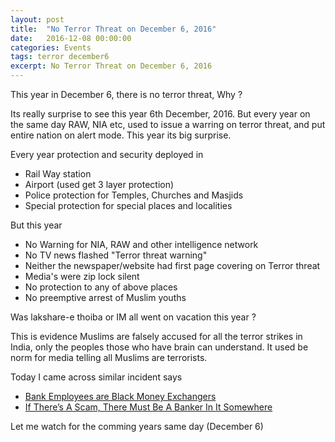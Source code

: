 ```yaml
---
layout: post
title:  "No Terror Threat on December 6, 2016"
date:   2016-12-08 00:00:00
categories: Events
tags: terror december6
excerpt: No Terror Threat on December 6, 2016
---
```


This year in December 6, there is no terror threat, Why ?

Its really surprise to see this year 6th December, 2016. But every year on the same day RAW, NIA etc, used to issue a warring on terror threat, and put entire nation on alert mode. This year its big surprise.

Every year protection and security deployed in

- Rail Way station
- Airport (used get 3 layer protection)
- Police protection for Temples, Churches and Masjids
- Special protection for special places and localities


But this year

- No Warning for NIA, RAW and other intelligence network
- No TV news flashed "Terror threat warning"
- Neither the newspaper/website had first page covering on Terror threat
- Media's were zip lock silent
- No protection to any of above places
- No preemptive arrest of Muslim youths

Was lakshare-e thoiba or IM all went on vacation this year ?

This is evidence Muslims are falsely accused for all the terror strikes in India, only the peoples those who have brain can understand. It used be norm for media telling all Muslims are terrorists.

Today I came across similar incident says

* [Bank Employees are Black Money Exchangers ](http://timesofindia.indiatimes.com/business/india-business/raids-at-branches-impacting-morale-say-bankers-efforts-on-to-reach-out-to-staff/articleshow/56013481.cms
)
* [If There’s A Scam, There Must Be A Banker In It Somewhere](http://swarajyamag.com/economy/demonetisations-lesson-if-theres-a-scam-there-must-be-a-banker-in-it-somewhere)

Let me watch for the comming years same day (December 6)
